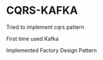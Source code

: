 # CQRS-KAFKA

Tried to implement cqrs pattern 

First time used Kafka

Implemented Factory Design Pattern
